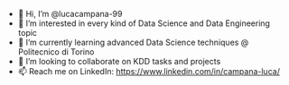 - 👋 Hi, I’m @lucacampana-99
- 👀 I’m interested in every kind of Data Science and Data Engineering topic
- 🌱 I’m currently learning advanced Data Science techniques @ Politecnico di Torino
- 💞️ I’m looking to collaborate on KDD tasks and projects
- 📫 Reach me on LinkedIn: https://www.linkedin.com/in/campana-luca/
